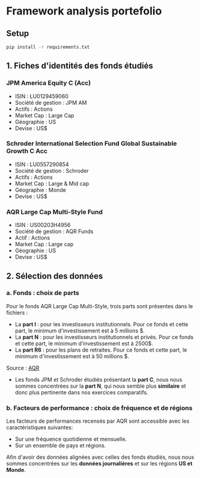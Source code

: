 # Framework analysis portefolio

## Setup

``` bash
pip install -r requirements.txt
```

## 1. Fiches d'identités des fonds étudiés

### JPM America Equity C (Acc)
- ISIN : LU0129459060
- Société de gestion : JPM AM
- Actifs : Actions
- Market Cap : Large Cap
- Géographie : US
- Devise : US$ 

### Schroder International Selection Fund Global Sustainable Growth C Acc
- ISIN : LU0557290854
- Société de gestion : Schroder
- Actifs : Actions
- Market Cap : Large & Mid cap
- Géographie : Monde
- Devise : US$ 

### AQR Large Cap Multi-Style Fund
- ISIN : US00203H4956
- Société de gestion : AQR Funds
- Actif : Actions
- Market Cap : Large cap
- Géographie : US
- Devise : US$ 

## 2. Sélection des données

### a. Fonds : choix de parts
Pour le fonds AQR Large Cap Multi-Style, trois parts sont présentes dans le fichiers :  
- La **part I** : pour les investisseurs institutionnels. Pour ce fonds et cette part, le minimum d'investissement est à 5 millions $.
- La **part N** : pour les investisseurs institutionnels et privés. Pour ce fonds et cette part, le minimum d'investissement est à 2500$.
- La **part R6** : pour les plans de retraites. Pour ce fonds et cette part, le minimum d'investissement est à 50 millions $.

Source : [AQR](https://funds.aqr.com/funds/equities/aqr-large-cap-multi-style-fund/qcenx#about)

- Les fonds JPM et Schroder étudiés présentant la **part C**, nous nous sommes concentrées sur la **part N**, qui nous semble plus **similaire** et donc plus pertinente dans nos exercices comparatifs. 

### b. Facteurs de performance : choix de fréquence et de régions

Les facteurs de performances recensés par AQR sont accessible avec les caractéristiques suivantes:
- Sur une fréquence quotidienne et mensuelle.
- Sur un ensemble de pays et régions.

Afin d'avoir des données alignées avec celles des fonds étudiés, nous nous sommes concentrées sur les **données journalières** et sur les régions **US et Monde**.